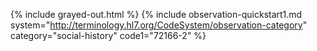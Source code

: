 {% include grayed-out.html %}
{% include observation-quickstart1.md system="http://terminology.hl7.org/CodeSystem/observation-category" category="social-history" code1="72166-2" %}

</div><!-- grayed-out -->